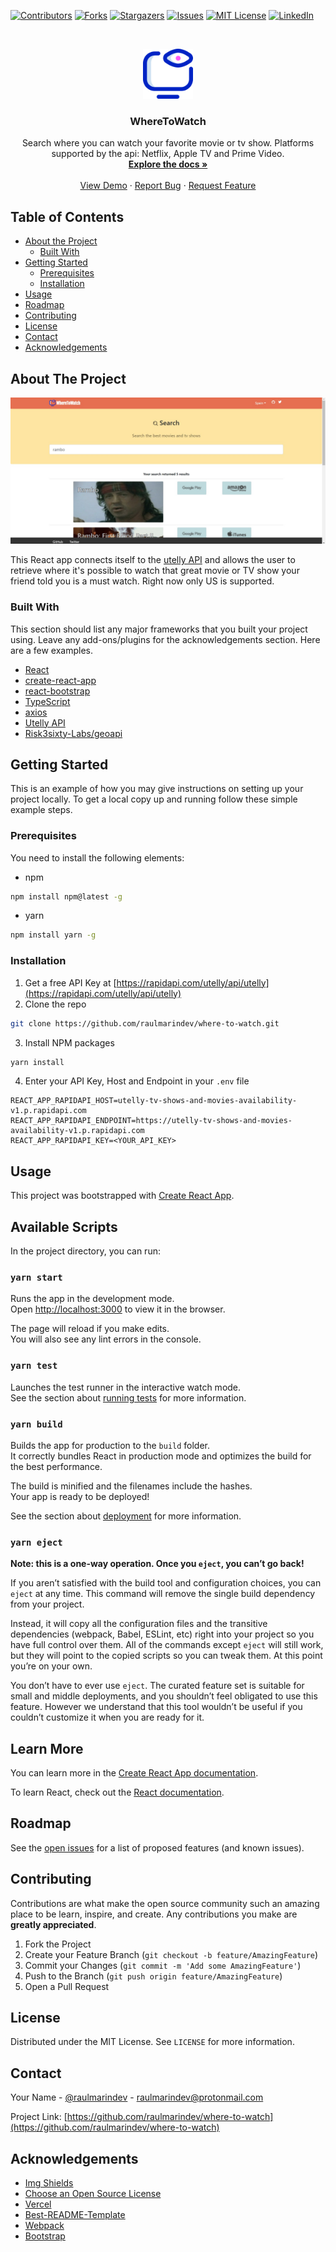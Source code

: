 <!-- PROJECT SHIELDS -->
<!--
*** I'm using markdown "reference style" links for readability.
*** Reference links are enclosed in brackets [ ] instead of parentheses ( ).
*** See the bottom of this document for the declaration of the reference variables
*** for contributors-url, forks-url, etc. This is an optional, concise syntax you may use.
*** https://www.markdownguide.org/basic-syntax/#reference-style-links
-->
[![Contributors][contributors-shield]][contributors-url]
[![Forks][forks-shield]][forks-url]
[![Stargazers][stars-shield]][stars-url]
[![Issues][issues-shield]][issues-url]
[![MIT License][license-shield]][license-url]
[![LinkedIn][linkedin-shield]][linkedin-url]



<!-- PROJECT LOGO -->
<br />
<p align="center">
  <a href="https://github.com/raulmarindev/where-to-watch">
    <img src="public/logo192.png" alt="Logo" width="80" height="80">
  </a>

  <h3 align="center">WhereToWatch</h3>

  <p align="center">
    Search where you can watch your favorite movie or tv show. Platforms supported by the api: Netflix, Apple TV and Prime Video.
    <br />
    <a href="https://github.com/raulmarindev/where-to-watch"><strong>Explore the docs »</strong></a>
    <br />
    <br />
    <a href="https://github.com/raulmarindev/where-to-watch">View Demo</a>
    ·
    <a href="https://github.com/raulmarindev/where-to-watch/issues">Report Bug</a>
    ·
    <a href="https://github.com/raulmarindev/where-to-watch/issues">Request Feature</a>
  </p>
</p>



<!-- TABLE OF CONTENTS -->
## Table of Contents

* [About the Project](#about-the-project)
  * [Built With](#built-with)
* [Getting Started](#getting-started)
  * [Prerequisites](#prerequisites)
  * [Installation](#installation)
* [Usage](#usage)
* [Roadmap](#roadmap)
* [Contributing](#contributing)
* [License](#license)
* [Contact](#contact)
* [Acknowledgements](#acknowledgements)



<!-- ABOUT THE PROJECT -->
## About The Project

[![Product Name Screen Shot][product-screenshot]](public/screenshot1.png)

This React app connects itself to the [utelly API](https://rapidapi.com/utelly/api/utelly) and allows the user to retrieve where it's possible to watch that great movie or TV show your friend told you is a must watch. Right now only US is supported.

### Built With
This section should list any major frameworks that you built your project using. Leave any add-ons/plugins for the acknowledgements section. Here are a few examples.
* [React](https://reactjs.org/)
* [create-react-app](https://github.com/facebook/create-react-app)
* [react-bootstrap](https://react-bootstrap.netlify.app/)
* [TypeScript](https://www.typescriptlang.org/)
* [axios](https://github.com/axios/axios)
* [Utelly API](https://rapidapi.com/utelly/api/utelly/)
* [Risk3sixty-Labs/geoapi](https://github.com/Risk3sixty-Labs/geoapi)


<!-- GETTING STARTED -->
## Getting Started

This is an example of how you may give instructions on setting up your project locally.
To get a local copy up and running follow these simple example steps.

### Prerequisites

You need to install the following elements:
* npm
```sh
npm install npm@latest -g
```
* yarn
```sh
npm install yarn -g
```

### Installation

1. Get a free API Key at [https://rapidapi.com/utelly/api/utelly](https://rapidapi.com/utelly/api/utelly)
2. Clone the repo
```sh
git clone https://github.com/raulmarindev/where-to-watch.git
```
3. Install NPM packages
```sh
yarn install
```
4. Enter your API Key, Host and Endpoint in your `.env` file
```JS
REACT_APP_RAPIDAPI_HOST=utelly-tv-shows-and-movies-availability-v1.p.rapidapi.com
REACT_APP_RAPIDAPI_ENDPOINT=https://utelly-tv-shows-and-movies-availability-v1.p.rapidapi.com
REACT_APP_RAPIDAPI_KEY=<YOUR_API_KEY>
```

<!-- USAGE EXAMPLES -->
## Usage

This project was bootstrapped with [Create React App](https://github.com/facebook/create-react-app).

## Available Scripts

In the project directory, you can run:

### `yarn start`

Runs the app in the development mode.<br />
Open [http://localhost:3000](http://localhost:3000) to view it in the browser.

The page will reload if you make edits.<br />
You will also see any lint errors in the console.

### `yarn test`

Launches the test runner in the interactive watch mode.<br />
See the section about [running tests](https://facebook.github.io/create-react-app/docs/running-tests) for more information.

### `yarn build`

Builds the app for production to the `build` folder.<br />
It correctly bundles React in production mode and optimizes the build for the best performance.

The build is minified and the filenames include the hashes.<br />
Your app is ready to be deployed!

See the section about [deployment](https://facebook.github.io/create-react-app/docs/deployment) for more information.

### `yarn eject`

**Note: this is a one-way operation. Once you `eject`, you can’t go back!**

If you aren’t satisfied with the build tool and configuration choices, you can `eject` at any time. This command will remove the single build dependency from your project.

Instead, it will copy all the configuration files and the transitive dependencies (webpack, Babel, ESLint, etc) right into your project so you have full control over them. All of the commands except `eject` will still work, but they will point to the copied scripts so you can tweak them. At this point you’re on your own.

You don’t have to ever use `eject`. The curated feature set is suitable for small and middle deployments, and you shouldn’t feel obligated to use this feature. However we understand that this tool wouldn’t be useful if you couldn’t customize it when you are ready for it.

## Learn More

You can learn more in the [Create React App documentation](https://facebook.github.io/create-react-app/docs/getting-started).

To learn React, check out the [React documentation](https://reactjs.org/).


<!-- ROADMAP -->
## Roadmap

See the [open issues](https://github.com/raulmarindev/where-to-watch/issues) for a list of proposed features (and known issues).



<!-- CONTRIBUTING -->
## Contributing

Contributions are what make the open source community such an amazing place to be learn, inspire, and create. Any contributions you make are **greatly appreciated**.

1. Fork the Project
2. Create your Feature Branch (`git checkout -b feature/AmazingFeature`)
3. Commit your Changes (`git commit -m 'Add some AmazingFeature'`)
4. Push to the Branch (`git push origin feature/AmazingFeature`)
5. Open a Pull Request



<!-- LICENSE -->
## License

Distributed under the MIT License. See `LICENSE` for more information.



<!-- CONTACT -->
## Contact

Your Name - [@raulmarindev](https://twitter.com/raulmarindev) - raulmarindev@protonmail.com

Project Link: [https://github.com/raulmarindev/where-to-watch](https://github.com/raulmarindev/where-to-watch)



<!-- ACKNOWLEDGEMENTS -->
## Acknowledgements
* [Img Shields](https://shields.io)
* [Choose an Open Source License](https://choosealicense.com)
* [Vercel](https://vercel.com/)
* [Best-README-Template](https://github.com/othneildrew/Best-README-Template/blob/master/README.md)
* [Webpack](https://webpack.js.org/)
* [Bootstrap](https://getbootstrap.com/)





<!-- MARKDOWN LINKS & IMAGES -->
<!-- https://www.markdownguide.org/basic-syntax/#reference-style-links -->
[contributors-shield]: https://img.shields.io/github/contributors/raulmarindev/where-to-watch.svg?style=flat-square
[contributors-url]: https://github.com/raulmarindev/where-to-watch/graphs/contributors
[forks-shield]: https://img.shields.io/github/forks/raulmarindev/where-to-watch.svg?style=flat-square
[forks-url]: https://github.com/raulmarindev/where-to-watch/network/members
[stars-shield]: https://img.shields.io/github/stars/raulmarindev/where-to-watch.svg?style=flat-square
[stars-url]: https://github.com/raulmarindev/where-to-watch/stargazers
[issues-shield]: https://img.shields.io/github/issues/raulmarindev/where-to-watch.svg?style=flat-square
[issues-url]: https://github.com/raulmarindev/where-to-watch/issues
[license-shield]: https://img.shields.io/github/license/raulmarindev/where-to-watch.svg?style=flat-square
[license-url]: https://github.com/raulmarindev/where-to-watch/blob/master/LICENSE.txt
[linkedin-shield]: https://img.shields.io/badge/-LinkedIn-black.svg?style=flat-square&logo=linkedin&colorB=555
[linkedin-url]: https://linkedin.com/in/raulmarindev
[product-screenshot]: public/screenshot.png
